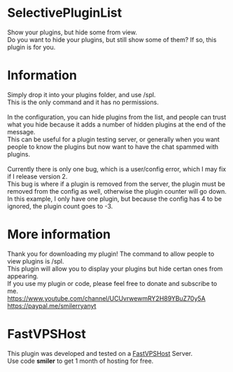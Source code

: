 # SelectivePluginList
Show your plugins, but hide some from view.<br>
Do you want to hide your plugins, but still show some of them? If so, this plugin is for you.<br>

# Information
Simply drop it into your plugins folder, and use /spl.<br>
This is the only command and it has no permissions.<br>
<br>
In the configuration, you can hide plugins from the list, and people can trust what you hide because it adds a number of hidden plugins at the end of the message.<br>
This can be useful for a plugin testing server, or generally when you want people to know the plugins but now want to have the chat spammed with plugins.<br>
<br>
Currently there is only one bug, which is a user/config error, which I may fix if I release version 2.<br>
This bug is where if a plugin is removed from the server, the plugin must be removed from the config as well, otherwise the plugin counter will go down.<br>
In this example, I only have one plugin, but because the config has 4 to be ignored, the plugin count goes to -3.<br>

# More information
Thank you for downloading my plugin! The command to allow people to view plugins is /spl.<br>
This plugin will allow you to display your plugins but hide certan ones from appearing.<br>
If you use my plugin or code, please feel free to donate and subscribe to me.<br>
https://www.youtube.com/channel/UCUvrwewmRY2H89YBuZ70y5A<br>
https://paypal.me/smilerryanyt<br>

# FastVPSHost
This plugin was developed and tested on a [FastVPSHost](https://fastvpshost.com/aff.php?aff=1) Server.<br>
Use code **smiler** to get 1 month of hosting for free.
